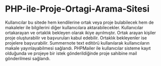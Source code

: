 # PHP-ile-Proje-Ortagi-Arama-Sitesi
Kullanıcılar bu sitede hem kendilerine ortak veya proje bulabilecek hem de makaleler ile bilgilerini diğer kullanıcılara aktarabilecekler. Kullanıcılar ortakarayan ve ortaklık bekleyen olarak ikiye ayrılmıştır. Ortak arayan kişiler proje oluşturabilir ve başvuruları kabul edebilir. Ortaklık bekleyenler ise projelere başvurabilir.
Summernote text editörü kullanılarak kullanıcıların makale yayınlayabilmesi sağlandı.
PHPMailer ile kullanıcılar sisteme kayıt olduğunda ve projeye bir istek gönderildiğinde proje sahibine mail gönderilmesi sağlandı.
